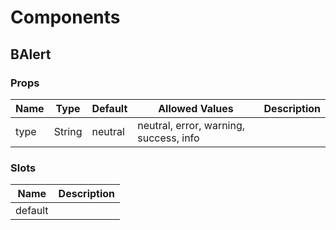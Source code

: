 # Components

## BAlert

### Props

|Name|Type|Default|Allowed Values|Description
|----|----|-------|--------------|-----------
|type |String|neutral|neutral, error, warning, success, info|

### Slots

|Name|Description
|----|-----------
|default|
